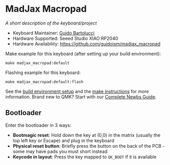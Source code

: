# MadJax Macropad

*A short description of the keyboard/project*

* Keyboard Maintainer: [Guido Bartolucci](https://github.com/guidoism)
* Hardware Supported: Seeed Studio XIAO RP2040
* Hardware Availability: https://github.com/guidoism/madjax_macropad

Make example for this keyboard (after setting up your build environment):

    make madjax_macropad:default

Flashing example for this keyboard:

    make madjax_macropad:default:flash

See the [build environment setup](https://docs.qmk.fm/#/getting_started_build_tools) and the [make instructions](https://docs.qmk.fm/#/getting_started_make_guide) for more information. Brand new to QMK? Start with our [Complete Newbs Guide](https://docs.qmk.fm/#/newbs).

## Bootloader

Enter the bootloader in 3 ways:

* **Bootmagic reset**: Hold down the key at (0,0) in the matrix (usually the top left key or Escape) and plug in the keyboard
* **Physical reset button**: Briefly press the button on the back of the PCB - some may have pads you must short instead
* **Keycode in layout**: Press the key mapped to `QK_BOOT` if it is available

